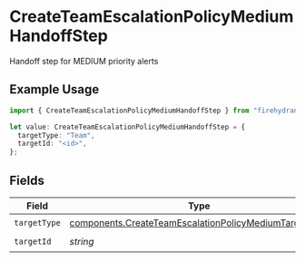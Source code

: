 # CreateTeamEscalationPolicyMediumHandoffStep

Handoff step for MEDIUM priority alerts

## Example Usage

```typescript
import { CreateTeamEscalationPolicyMediumHandoffStep } from "firehydrant/models/components";

let value: CreateTeamEscalationPolicyMediumHandoffStep = {
  targetType: "Team",
  targetId: "<id>",
};
```

## Fields

| Field                                                                                                                          | Type                                                                                                                           | Required                                                                                                                       | Description                                                                                                                    |
| ------------------------------------------------------------------------------------------------------------------------------ | ------------------------------------------------------------------------------------------------------------------------------ | ------------------------------------------------------------------------------------------------------------------------------ | ------------------------------------------------------------------------------------------------------------------------------ |
| `targetType`                                                                                                                   | [components.CreateTeamEscalationPolicyMediumTargetType](../../models/components/createteamescalationpolicymediumtargettype.md) | :heavy_check_mark:                                                                                                             | N/A                                                                                                                            |
| `targetId`                                                                                                                     | *string*                                                                                                                       | :heavy_check_mark:                                                                                                             | N/A                                                                                                                            |